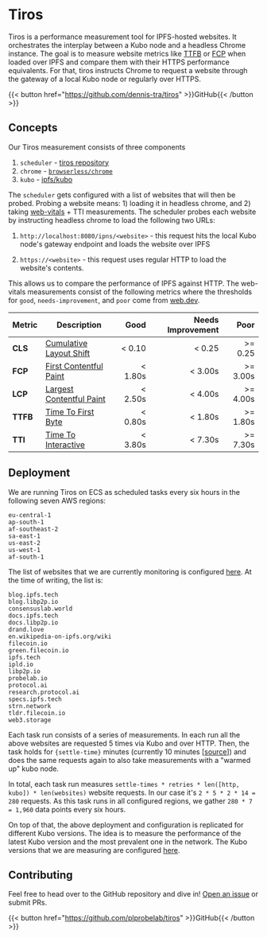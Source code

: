 # Tiros

Tiros is a performance measurement tool for IPFS-hosted websites. It orchestrates the interplay between
a Kubo node and a headless Chrome instance. The goal is to measure website
metrics like [TTFB](https://web.dev/ttfb) or [FCP](https://web.dev/fcp) when loaded over IPFS and compare them with their HTTPS performance equivalents. For that, tiros instructs Chrome to request a website through the gateway of a local Kubo node or regularly over HTTPS.

{{< button href="https://github.com/dennis-tra/tiros" >}}GitHub{{< /button >}}

## Concepts

Our Tiros measurement consists of three components

1. `scheduler` - [tiros repository](https://github.com/plprobelab/tiros)
2. `chrome` - [`browserless/chrome`](https://github.com/browserless/chrome)
3. `kubo` - [ipfs/kubo](https://hub.docker.com/r/ipfs/kubo/)

The `scheduler` gets configured with a list of websites that will then be probed. Probing a website means: 1) loading it in headless chrome, and 2) taking [web-vitals](https://web.dev/vitals/) + TTI measurements. The scheduler probes each website by instructing headless chrome to load the following two URLs:

1. `http://localhost:8080/ipns/<website>` - this request hits the local Kubo node's gateway endpoint and loads the website over IPFS

2. `https://<website>` - this request uses regular HTTP to load the website's contents.

This allows us to compare the performance of IPFS against HTTP. The web-vitals measurements consist of the following metrics where the thresholds for `good`, `needs-improvement`, and `poor` come from [web.dev](https://web.dev).

| Metric   | Description                                                                                 |    Good | Needs Improvement |     Poor |
| -------- | ------------------------------------------------------------------------------------------- |--------:|------------------:|---------:|
| **CLS**  | [Cumulative Layout Shift](https://web.dev/cls/)                                             |  < 0.10 |            < 0.25 |  >= 0.25 |
| **FCP**  | [First Contentful Paint](https://web.dev/fcp/)                                              | < 1.80s |           < 3.00s | >= 3.00s |
| **LCP**  | [Largest Contentful Paint](https://web.dev/lcp/)                                            | < 2.50s |           < 4.00s | >= 4.00s |
| **TTFB** | [Time To First Byte](https://web.dev/ttfb/)                                                 | < 0.80s |           < 1.80s | >= 1.80s |
| **TTI**  | [Time To Interactive](https://developer.chrome.com/docs/lighthouse/performance/interactive) | < 3.80s |           < 7.30s | >= 7.30s |

## Deployment

We are running Tiros on ECS as scheduled tasks every six hours in the following
seven AWS regions:

```
eu-central-1
ap-south-1
af-southeast-2
sa-east-1
us-east-2
us-west-1
af-south-1
```

The list of websites that we are currently monitoring is configured [here](https://github.com/plprobelab/probelab-infra/blob/main/aws/tf/modules/tiros/_variables.tf#L49). At the time of writing, the list is:

```
blog.ipfs.tech
blog.libp2p.io
consensuslab.world
docs.ipfs.tech
docs.libp2p.io
drand.love
en.wikipedia-on-ipfs.org/wiki
filecoin.io
green.filecoin.io
ipfs.tech
ipld.io
libp2p.io
probelab.io
protocol.ai
research.protocol.ai
specs.ipfs.tech
strn.network
tldr.filecoin.io
web3.storage
```

Each task run consists of a series of measurements. In each run all the above websites are requested 5 times via Kubo and over HTTP. Then, the task holds for `{settle-time}` minutes (currently 10 minutes [[source](https://github.com/protocol/probelab-infra/blob/1d1867e41cc0a58d641f6edb28ccdf9660f5bdca/aws/tf/tiros.tf#L4)]) and does the same requests again to also take measurements with a "warmed up" kubo node.

In total, each task run measures `settle-times * retries * len([http, kubo]) * len(websites)` website requests. In our case it's `2 * 5 * 2 * 14 = 280` requests. As this task runs in all configured regions, we gather `280 * 7 = 1,960` data points every six hours.

On top of that, the above deployment and configuration is replicated for different Kubo versions. The idea is to measure the performance of the latest Kubo version and the most prevalent one in the network. The Kubo versions that we are measuring are configured [here](https://github.com/protocol/probelab-infra/blob/1d1867e41cc0a58d641f6edb28ccdf9660f5bdca/aws/tf/tiros.tf#L3).

## Contributing

Feel free to head over to the GitHub repository and dive in! [Open an issue](https://github.com/plprobelab/tiros/issues/new) or submit PRs.

{{< button href="https://github.com/plprobelab/tiros" >}}GitHub{{< /button >}}
